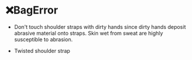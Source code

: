 # ❌<moto>BagError</moto>

- Don't touch shoulder straps with dirty hands since dirty hands deposit abrasive material onto straps. Skin wet from sweat are highly susceptible to abrasion.

- Twisted shoulder strap
